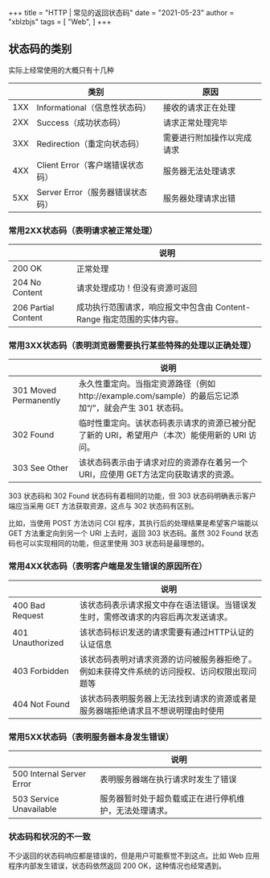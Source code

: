 +++
title = "HTTP | 常见的返回状态码"
date = "2021-05-23"
author = "xblzbjs"
tags = [
    "Web",
]
+++

## 状态码的类别

实际上经常使用的大概只有十几种

|      | 类别                             | 原因                       |
| ---- | -------------------------------- | -------------------------- |
| 1XX  | Informational（信息性状态码）    | 接收的请求正在处理         |
| 2XX  | Success（成功状态码）            | 请求正常处理完毕           |
| 3XX  | Redirection（重定向状态码）      | 需要进行附加操作以完成请求 |
| 4XX  | Client Error（客户端错误状态码） | 服务器无法处理请求         |
| 5XX  | Server Error（服务器错误状态码） | 服务器处理请求出错         |

### 常用2XX状态码（表明请求被正常处理）

|                     | 说明                                                         |
| ------------------- | ------------------------------------------------------------ |
| 200 OK              | 正常处理                                                     |
| 204 No Content      | 请求处理成功！但没有资源可返回                               |
| 206 Partial Content | 成功执行范围请求，响应报文中包含由 Content-Range 指定范围的实体内容。 |

### 常用3XX状态码（表明浏览器需要执行某些特殊的处理以正确处理）

|                       | 说明                                                         |
| --------------------- | ------------------------------------------------------------ |
| 301 Moved Permanently | 永久性重定向。当指定资源路径（例如http://example.com/sample）的最后忘记添加“/”，就会产生 301 状态码。 |
| 302 Found             | 临时性重定向。该状态码表示请求的资源已被分配了新的 URI，希望用户（本次）能使用新的 URI 访问。 |
| 303 See Other         | 该状态码表示由于请求对应的资源存在着另一个 URI，应使用 GET方法定向获取请求的资源。 |

303 状态码和 302 Found 状态码有着相同的功能，但 303 状态码明确表示客户端应当采用 GET 方法获取资源，这点与 302 状态码有区别。

比如，当使用 POST 方法访问 CGI 程序，其执行后的处理结果是希望客户端能以 GET 方法重定向到另一个 URI 上去时，返回 303 状态码。虽然 302 Found 状态码也可以实现相同的功能，但这里使用 303 状态码是最理想的。

### 常用4XX状态码（表明客户端是发生错误的原因所在）

|                  | 说明                                                         |
| ---------------- | ------------------------------------------------------------ |
| 400 Bad Request  | 该状态码表示请求报文中存在语法错误。当错误发生时，需修改请求的内容后再次发送请求。 |
| 401 Unauthorized | 该状态码标识发送的请求需要有通过HTTP认证的认证信息           |
| 403 Forbidden    | 该状态码表明对请求资源的访问被服务器拒绝了。例如未获得文件系统的访问授权、访问权限出现问题等 |
| 404 Not Found    | 该状态码表明服务器上无法找到请求的资源或者是服务器端拒绝请求且不想说明理由时使用 |

### 常用5XX状态码（表明服务器本身发生错误）

|                           | 说明                                                   |
| ------------------------- | ------------------------------------------------------ |
| 500 Internal Server Error | 表明服务器端在执行请求时发生了错误                     |
| 503 Service Unavailable   | 服务器暂时处于超负载或正在进行停机维护，无法处理请求。 |

### 状态码和状况的不一致

不少返回的状态码响应都是错误的，但是用户可能察觉不到这点。比如 Web 应用程序内部发生错误，状态码依然返回 200 OK，这种情况也经常遇到。
